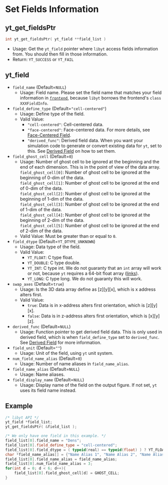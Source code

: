 # Set Fields Information
## yt\_get\_fieldsPtr
```cpp
int yt_get_fieldsPtr( yt_field **field_list )
```
- Usage: Get the `yt_field` pointer where `libyt` access fields information from. You should then fill in those information.
- Return: `YT_SUCCESS` or `YT_FAIL`

## yt_field
- `field_name` (Default=`NULL`)
  - Usage: Field name. Please set the field name that matches your field information in [`frontend`](./SetYTParameter.md#yt_param_yt), because `libyt` borrows the frontend's `class XXXFieldInfo`.
- `field_define_type` (Default=`"cell-centered"`)
  - Usage: Define type of the field.
  - Valid Value:
    - `"cell-centered"`: Cell-centered data.
    - `"face-centered"`: Face-centered data. For more details, see [Face-Centered Field](./FaceCenteredField.md).
    - `"derived_func"`: Derived field data. When you want your simulation code to generate or convert existing data for `yt`, set to this. See [Derived Field](./DerivedField.md) on how to set them.
- `field_ghost_cell` (Default=`0`)
  - Usage: Number of ghost cell to be ignored at the beginning and the end of each dimension. This is in the point of view of the data array. <br>
    `field_ghost_cell[0]`: Number of ghost cell to be ignored at the beginning of 0-dim of the data.<br>
    `field_ghost_cell[1]`: Number of ghost cell to be ignored at the end of 0-dim of the data.<br>
    `field_ghost_cell[2]`: Number of ghost cell to be ignored at the beginning of 1-dim of the data.<br>
    `field_ghost_cell[3]`: Number of ghost cell to be ignored at the end of 1-dim of the data.<br>
    `field_ghost_cell[4]`: Number of ghost cell to be ignored at the beginning of 2-dim of the data.<br>
    `field_ghost_cell[5]`: Number of ghost cell to be ignored at the end of 2-dim of the data.<br>
  - Valid Value: Must be greater than or equal to `0`.
- `field_dtype` (Default=`YT_DTYPE_UNKNOWN`)
  - Usage: Data type of the field.
  - Valid Value: 
    - `YT_FLOAT`: C type float.
    - `YT_DOUBLE`: C type double.
    - `YT_INT`: C type int. We do not guaranty that an `int` array will work or not, because `yt` requires a 64-bit float array ([links](https://github.com/yt-project/yt/blob/03f7a8bd0d75434034f3762c12daacb5efeb7527/yt/frontends/_skeleton/io.py#L31)).
    - `YT_LONG`: C type long. We do not guaranty this will work.
- `swap_axes` (Default=`true`)
  - Usage: Is the 3D data array define as [z][y][x], which is x address alters first.
  - Valid Value:
    - `true`: Data is in x-address alters first orientation, which is [z][y][x].
    - `false`: Data is in z-address alters first orientation, which is [x][y][z].
- `derived_func` (Default=`NULL`)
  - Usage: Function pointer to get derived field data. This is only used in derived field, which is when `field_define_type` set to `derived_func`. See [Derived Field](./DerivedField.md) for more information.
- `field_unit` (Default=`""`)
  - Usage: Unit of the field, using `yt` unit system.
- `num_field_name_alias` (Default=`0`)
  - Usage: Number of name aliases in `field_name_alias`.
- `field_name_alias` (Default=`NULL`)
  - Usage: Name aliases.
- `field_display_name` (Default=`NULL`)
  - Usage: Display name of the field on the output figure. If not set, `yt` uses its field name instead.

## Example
```cpp
/* libyt API */  
yt_field *field_list;  
yt_get_fieldsPtr( &field_list );

/* We only have one field in this example. */ 
field_list[0].field_name = "Dens";  
field_list[0].field_define_type = "cell-centered";  
field_list[0].field_dtype = ( typeid(real) == typeid(float) ) ? YT_FLOAT : YT_DOUBLE;  
char *field_name_alias[] = {"Name Alias 1", "Name Alias 2", "Name Alias 3"};  
field_list[0].field_name_alias = field_name_alias;  
field_list[0].num_field_name_alias = 3;  
for(int d = 0; d < 6; d++){
    field_list[0].field_ghost_cell[d] = GHOST_CELL;  
}
```
